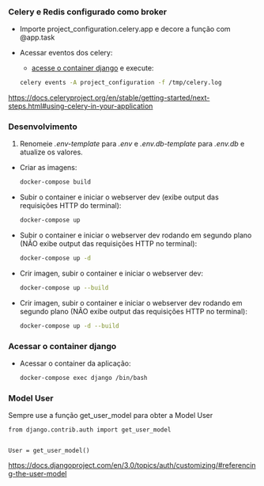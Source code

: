 ### Celery e Redis configurado como broker

- Importe project_configuration.celery.app e decore a função com @app.task

- Acessar eventos dos celery:

    - [acesse o container django](#acessar-o-container-django) e execute:

    ```sh
    celery events -A project_configuration -f /tmp/celery.log
    ```

https://docs.celeryproject.org/en/stable/getting-started/next-steps.html#using-celery-in-your-application


### Desenvolvimento

1. Renomeie *.env-template* para *.env* e *.env.db-template* para *.env.db* e atualize os valores.

- Criar as imagens:

    ```sh
    docker-compose build
    ```

- Subir o container e iniciar o webserver dev (exibe output das requisições HTTP do terminal):

    ```sh
    docker-compose up
    ```

- Subir o container e iniciar o webserver dev rodando em segundo plano (NÃO exibe output das requisições HTTP no terminal):

    ```sh
    docker-compose up -d
    ```

- Crir imagen, subir o container e iniciar o webserver dev:

    ```sh
    docker-compose up --build
    ```

- Crir imagen, subir o container e iniciar o webserver dev rodando em segundo plano (NÃO exibe output das requisições HTTP no terminal):

    ```sh
    docker-compose up -d --build
    ```

### Acessar o container django

- Acessar o container da aplicação:

    ```sh
    docker-compose exec django /bin/bash
    ```


### Model User

Sempre use a função get_user_model para obter a Model User

```
from django.contrib.auth import get_user_model


User = get_user_model()
```
https://docs.djangoproject.com/en/3.0/topics/auth/customizing/#referencing-the-user-model
